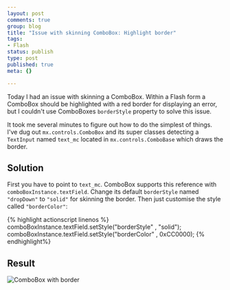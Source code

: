 ```yaml
--- 
layout: post
comments: true
group: blog
title: "Issue with skinning ComboBox: Highlight border"
tags: 
- Flash
status: publish
type: post
published: true
meta: {}

---
```

Today I had an issue with skinning a ComboBox. Within a Flash form a ComboBox should be highlighted with a red border for displaying an error, but I couldn't use ComboBoxes `borderStyle` property to solve this issue.

It took me several minutes to figure out how to do the simplest of things. I've dug out `mx.controls.ComboBox` and its super classes detecting a `TextInput` named `text_mc` located in `mx.controls.ComboBase` which draws the border.

<!--more-->

## Solution

First you have to point to `text_mc`. ComboBox supports this reference with `comboBoxInstance.textField`. Change its default `borderStyle` named `"dropDown"` to `"solid"` for skinning the border. Then just customise the style called `"borderColor"`:

{% highlight actionscript linenos %}
comboBoxInstance.textField.setStyle("borderStyle" , "solid");
comboBoxInstance.textField.setStyle("borderColor" , 0xCC0000);
{% endhighlight%}

## Result

![ComboBox with border](/blog/uploads/2007/03/comboboxborder.png)